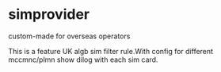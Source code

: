 # simprovider
custom-made for overseas operators

This is a feature UK algb sim filter rule.With config for different mccmnc/plmn show dilog with each sim card.
